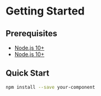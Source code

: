 # Getting Started

## Prerequisites

- [Node.js 10+]()
- [Node.js 10+]()

## Quick Start

```sh
npm install --save your-component
```

